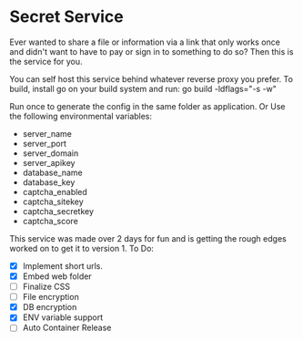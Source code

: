 # Secret Service
Ever wanted to share a file or information via a link that only works once and didn't want to have to pay or sign in to something to do so?
Then this is the service for you.

You can self host this service behind whatever reverse proxy you prefer.
To build, install go on your build system and run:
go build -ldflags="-s -w"

Run once to generate the config in the same folder as application.
Or
Use the following environmental variables:
- server_name
- server_port
- server_domain
- server_apikey
- database_name
- database_key
- captcha_enabled
- captcha_sitekey
- captcha_secretkey
- captcha_score

This service was made over 2 days for fun and is getting the rough edges worked on to get it to version 1.
To Do:
- [X] Implement short urls.
- [X] Embed web folder
- [ ] Finalize CSS
- [ ] File encryption
- [X] DB encryption
- [X] ENV variable support
- [ ] Auto Container Release
